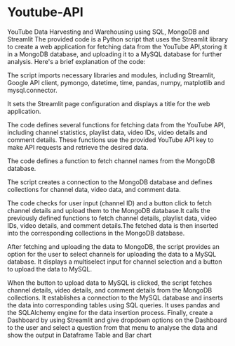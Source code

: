 # Youtube-API
YouTube Data Harvesting and Warehousing using SQL, MongoDB and Streamlit
The provided code is a Python script that uses the Streamlit library to create a web application for fetching data from the YouTube API,storing it in a MongoDB database, and uploading it to a MySQL database for further analysis. Here's a brief explanation of the code:

The script imports necessary libraries and modules, including Streamlit, Google API client, pymongo, datetime, time, pandas, numpy, matplotlib and mysql.connector.

It sets the Streamlit page configuration and displays a title for the web application.

The code defines several functions for fetching data from the YouTube API, including channel statistics, playlist data, video IDs, video details and comment details. These functions use the provided YouTube API key to make API requests and retrieve the desired data.

The code defines a function to fetch channel names from the MongoDB database.

The script creates a connection to the MongoDB database and defines collections for channel data, video data, and comment data.

The code checks for user input (channel ID) and a button click to fetch channel details and upload them to the MongoDB database.It calls the previously defined functions to fetch channel details, playlist data, video IDs, video details, and comment details.The fetched data is then inserted into the corresponding collections in the MongoDB database.

After fetching and uploading the data to MongoDB, the script provides an option for the user to select channels for uploading the data to a MySQL database. It displays a multiselect input for channel selection and a button to upload the data to MySQL.

When the button to upload data to MySQL is clicked, the script fetches channel details, video details, and comment details from the MongoDB collections. It establishes a connection to the MySQL database and inserts the data into corresponding tables using SQL queries. It uses pandas and the SQLAlchemy engine for the data insertion process.
Finally, create a Dashboard by using Streamlit and give dropdown options on the Dashboard to the user and select a question from that menu to analyse the data and show the output in Dataframe Table and Bar chart
